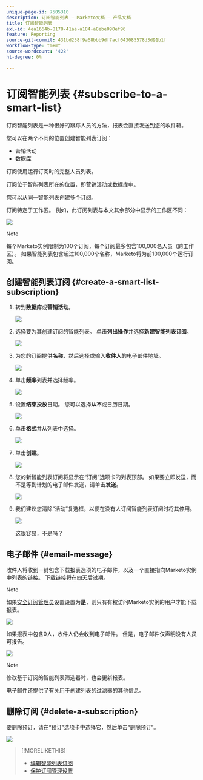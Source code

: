 ```yaml
---
unique-page-id: 7505310
description: 订阅智能列表 — Marketo文档 — 产品文档
title: 订阅智能列表
exl-id: 4ea1664b-8178-41ae-a184-a8ebe090ef96
feature: Reporting
source-git-commit: 431bd258f9a68bbb9df7acf043085578d3d91b1f
workflow-type: tm+mt
source-wordcount: '428'
ht-degree: 0%

---
```


# 订阅智能列表 {#subscribe-to-a-smart-list}

订阅智能列表是一种很好的跟踪人员的方法，报表会直接发送到您的收件箱。

您可以在两个不同的位置创建智能列表订阅：

* 营销活动
* 数据库

订阅使用运行订阅时的完整人员列表。

订阅位于智能列表所在的位置，即营销活动或数据库中。

您可以从同一智能列表创建多个订阅。

订阅特定于工作区。 例如，此订阅列表与本文其余部分中显示的工作区不同：

![](assets/one.png)

>[!NOTE]
>
>每个Marketo实例限制为100个订阅，每个订阅最多包含100,000名人员（跨工作区）。 如果智能列表包含超过100,000个名称，Marketo将为前100,000个运行订阅。

## 创建智能列表订阅 {#create-a-smart-list-subscription}

1. 转到&#x200B;**数据库**&#x200B;或&#x200B;**营销活动**。

   ![](assets/db.png)

1. 选择要为其创建订阅的智能列表。 单击&#x200B;**列出操作**&#x200B;并选择&#x200B;**新建智能列表订阅**。

   ![](assets/three.png)

1. 为您的订阅提供&#x200B;**名称**，然后选择或输入&#x200B;**收件人**&#x200B;的电子邮件地址。

   ![](assets/image2015-9-14-13-3a18-3a38.png)

1. 单击&#x200B;**频率**&#x200B;列表并选择频率。

   ![](assets/image2015-9-14-13-3a21-3a21.png)

1. 设置&#x200B;**结束投放**&#x200B;日期。 您可以选择&#x200B;**从不**&#x200B;或日历日期。

   ![](assets/image2015-9-14-13-3a23-3a37.png)

1. 单击&#x200B;**格式**&#x200B;并从列表中选择。

   ![](assets/image2015-9-14-13-3a25-3a25.png)

1. 单击&#x200B;**创建**。

   ![](assets/image2015-9-11-15-3a58-3a4.png)

1. 您的新智能列表订阅将显示在“订阅”选项卡的列表顶部。 如果要立即发送，而不是等到计划的电子邮件发送，请单击&#x200B;**发送**。

   ![](assets/eight.png)

1. 我们建议您清除“活动”复选框，以便在没有人订阅智能列表订阅时将其停用。

   ![](assets/nine.png)

   这很容易，不是吗？

## 电子邮件 {#email-message}

收件人将收到一封包含下载报表选项的电子邮件，以及一个直接指向Marketo实例中列表的链接。 下载链接将在四天后过期。

>[!NOTE]
>
>如果[安全订阅管理员](/help/marketo/product-docs/reporting/basic-reporting/report-subscriptions/secure-the-subscription-admin-setting.md)设置设置为&#x200B;**是**，则只有有权访问Marketo实例的用户才能下载报表。

![](assets/image2015-4-17-15-3a46-3a47.png)

如果报表中包含0人，收件人仍会收到电子邮件。 但是，电子邮件仅声明没有人员可报告。

![](assets/image2015-4-17-16-3a11-3a8.png)

>[!NOTE]
>
>修改基于订阅的智能列表筛选器时，也会更新报表。

电子邮件还提供了有关用于创建列表的过滤器的其他信息。

## 删除订阅 {#delete-a-subscription}

要删除预订，请在“预订”选项卡中选择它，然后单击“删除预订”。

![](assets/twelve.png)

>[!MORELIKETHIS]
>
>* [编辑智能列表订阅](/help/marketo/product-docs/reporting/basic-reporting/report-subscriptions/edit-a-smart-list-subscription.md)
>* [保护订阅管理设置](/help/marketo/product-docs/reporting/basic-reporting/report-subscriptions/secure-the-subscription-admin-setting.md)

